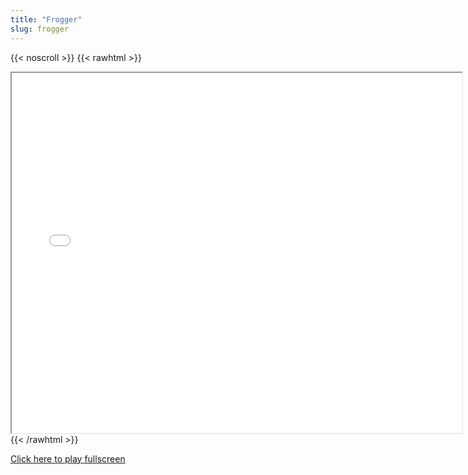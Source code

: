 ```yaml
---
title: "Frogger"
slug: frogger
---
```


{{< noscroll >}}
{{< rawhtml >}}
<iframe width="720" height="576" name="iframe" src="/cjs-garchive/frogger/index.html"></iframe>
{{< /rawhtml >}}

[Click here to play fullscreen](/cjs-garchive/frogger)